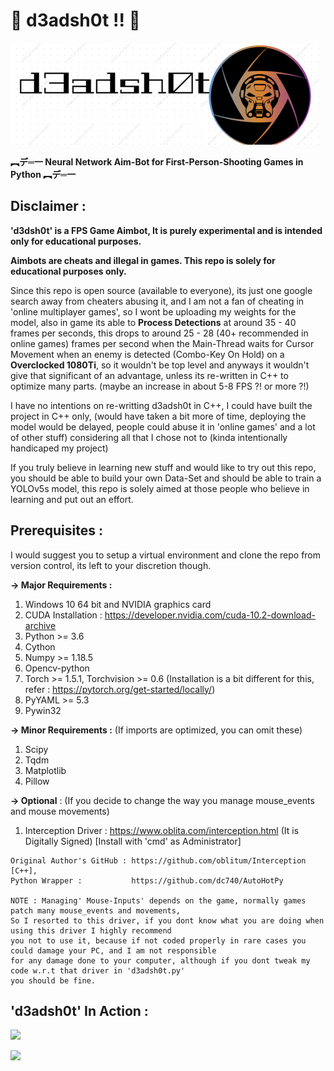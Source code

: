 # 🔶 d3adsh0t !! 🔶


![](/samples/d3adsh0t.png)


**︻デ═一 Neural Network Aim-Bot for First-Person-Shooting Games in Python ︻デ═一**

## Disclaimer :

**'d3dsh0t' is a FPS Game Aimbot, It is purely experimental and is intended only for educational purposes.**

**Aimbots are cheats and illegal in games. This repo is solely for educational purposes only.**

Since this repo is open source (available to everyone), its just one google search away from cheaters abusing it, and I am not a fan of cheating in 'online multiplayer games', so I wont be uploading my weights for the model, also in game its able to **Process Detections** at around 35 - 40 frames per seconds, this drops to around 25 - 28 (40+ recommended in online games) frames per second when the Main-Thread waits for Cursor Movement when an enemy is detected (Combo-Key On Hold) on a **Overclocked 1080Ti**, so it wouldn't be top level and anyways it wouldn't give that significant of an advantage, unless its re-written in C++ to optimize many parts. (maybe an increase in about 5-8 FPS ?! or more ?!)

I have no intentions on re-writting d3adsh0t in C++, I could have built the project in C++ only, (would have taken a bit more of time, deploying the model would be delayed, people could abuse it in 'online games' and a lot of other stuff) considering all that I chose not to (kinda intentionally handicaped my project)

If you truly believe in learning new stuff and would like to try out this repo, you should be able to build your own Data-Set and should be able to train a YOLOv5s model, this repo is solely aimed at those people who believe in learning and put out an effort.

## Prerequisites :

I would suggest you to setup a virtual environment and clone the repo from version control, its left to your discretion though.

**-> Major Requirements :**

1) Windows 10 64 bit and NVIDIA graphics card
2) CUDA Installation : https://developer.nvidia.com/cuda-10.2-download-archive
3) Python >= 3.6
3) Cython
4) Numpy >= 1.18.5
5) Opencv-python
6) Torch >= 1.5.1, Torchvision >= 0.6 (Installation is a bit different for this, refer : https://pytorch.org/get-started/locally/) 
7) PyYAML >= 5.3
8) Pywin32


**-> Minor Requirements :** (If imports are optimized, you can omit these)

1) Scipy
2) Tqdm
3) Matplotlib
4) Pillow


**-> Optional** : (If you decide to change the way you manage mouse_events and mouse movements) 

1) Interception Driver : https://www.oblita.com/interception.html (It is Digitally Signed) [Install with 'cmd' as Administrator]

```
Original Author's GitHub : https://github.com/oblitum/Interception [C++], 
Python Wrapper :           https://github.com/dc740/AutoHotPy

NOTE : Managing' Mouse-Inputs' depends on the game, normally games patch many mouse_events and movements,
So I resorted to this driver, if you dont know what you are doing when using this driver I highly recommend
you not to use it, because if not coded properly in rare cases you could damage your PC, and I am not responsible
for any damage done to your computer, although if you dont tweak my code w.r.t that driver in 'd3adsh0t.py'
you should be fine.
```

## 'd3adsh0t' In Action :

![](/samples/example_1_d3adsh0t.gif)

![](/samples/example_2_d3adsh0t.gif) 
